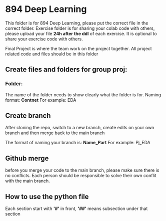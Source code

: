 # 894 Deep Learning

This folder is for 894 Deep Learning, please put the correct file in the correct folder.
Exercise folder is for sharing your colab code with others, please upload your file **24h after the ddl** of each exercise. It is optional to share your exercise code with others.

Final Project is where the team work on the project together. All project related code and files should be in this folder

## Create files and folders for group proj:

### Folder:
The name of the folder needs to show clearly what the folder is for.
Naming format: **Contnet**
For example: EDA

## Create branch
After cloning the repo, switch to a new branch, create edits on your own branch and then merge back to the main branch

The format of naming your branch is: **Name_Part**
For example: Pj_EDA

## Github merge
before you merge your code to the main branch, please make sure there is no conflicts. Each person should be responsible to solve their own conflit with the main branch.

## How to use the python file

Each section start with **'#'** in front, **'##'** means subsection under that section
